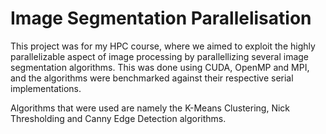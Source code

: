 # Image Segmentation Parallelisation

This project was for my HPC course, where we aimed to exploit the highly parallelizable aspect of image processing by parallellizing several image segmentation algorithms. This was done using CUDA, OpenMP and MPI, and the algorithms were benchmarked against their respective serial implementations.

Algorithms that were used are namely the K-Means Clustering, Nick Thresholding and Canny Edge Detection algorithms.
